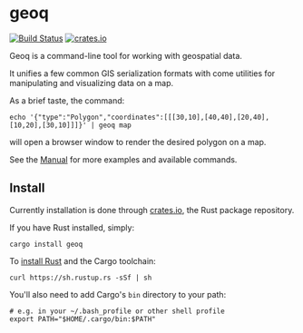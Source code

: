 # geoq

[![Build Status](https://travis-ci.org/worace/geoq.svg?branch=master)](https://travis-ci.org/worace/geoq)
[![crates.io](https://img.shields.io/badge/crates.io-v0.0.1-orange.svg)](https://crates.io/crates/geoq)

Geoq is a command-line tool for working with geospatial data.

It unifies a few common GIS serialization formats with come utilities for manipulating and visualizing data on a map.

As a brief taste, the command:

```
echo '{"type":"Polygon","coordinates":[[[30,10],[40,40],[20,40],[10,20],[30,10]]]}' | geoq map
```

will open a browser window to render the desired polygon on a map.

See the [Manual](https://github.com/worace/geoq/blob/master/manual.md) for more examples and available commands.

## Install

Currently installation is done through [crates.io](http://crates.io/), the Rust package repository.

If you have Rust installed, simply:

```
cargo install geoq
```

To [install Rust](https://www.rust-lang.org/en-US/install.html) and the Cargo toolchain:

```
curl https://sh.rustup.rs -sSf | sh
```

You'll also need to add Cargo's `bin` directory to your path:

```
# e.g. in your ~/.bash_profile or other shell profile
export PATH="$HOME/.cargo/bin:$PATH"
```
